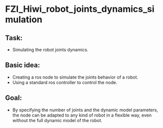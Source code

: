 # FZI_Hiwi_robot_joints_dynamics_simulation
## Task: 
* Simulating the robot joints dynamics.

## Basic idea: 
* Creating a ros node to simulate the joints behavior of a robot.
* Using a standard ros controller to control the node.

## Goal:
* By specifying the number of joints and the dynamic model parameters, the node can be adapted to any kind of robot in a flexible way, even without the full dynamic model of the robot. 

